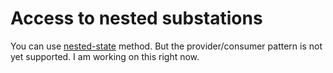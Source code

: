 # Access to nested substations

You can use [nested-state](../advanced/nested-state/ "mention") method. But the provider/consumer pattern is not yet supported. I am working on this right now.&#x20;
